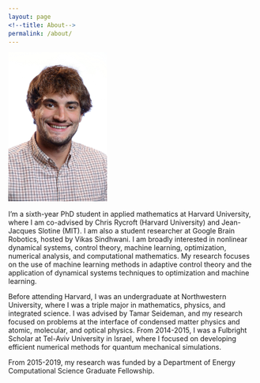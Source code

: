 ```yaml
---
layout: page
<!--title: About-->
permalink: /about/
---
```


<img src="../images/me.jpg" width="200" style="align:left">

I’m a sixth-year PhD student in applied mathematics at Harvard University, where I am co-advised by Chris Rycroft (Harvard University) and Jean-Jacques Slotine (MIT). I am also a student researcher at Google Brain Robotics, hosted by Vikas Sindhwani. I am broadly interested in nonlinear dynamical systems, control theory, machine learning, optimization, numerical analysis, and computational mathematics. My research focuses on the use of machine learning methods in adaptive control theory and the application of dynamical systems techniques to optimization and machine learning.

Before attending Harvard, I was an undergraduate at Northwestern University, where I was a triple major in mathematics, physics, and integrated science. I was advised by Tamar Seideman, and my research focused on problems at the interface of condensed matter physics and atomic, molecular, and optical physics. From 2014-2015, I was a Fulbright Scholar at Tel-Aviv University in Israel, where I focused on developing efficient numerical methods for quantum mechanical simulations.

From 2015-2019, my research was funded by a Department of Energy Computational Science Graduate Fellowship.
